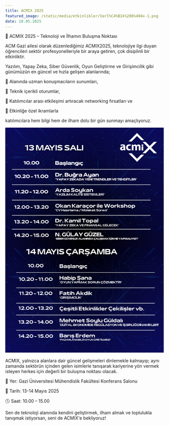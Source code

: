 ```yaml
---
title: ACMIX 2025
featured_image: /static/media/etkinlikler/Varl%C4%B1k%206%404x-1.png
date: 10.05.2025
---
```

🎉 ACMIX 2025 – Teknoloji ve İlhamın Buluşma Noktası

ACM Gazi ailesi olarak düzenlediğimiz ACMIX2025, teknolojiye ilgi duyan öğrencileri sektör profesyonelleriyle bir araya getiren, çok disiplinli bir etkinliktir.

Yazılım, Yapay Zeka, Siber Güvenlik, Oyun Geliştirme ve Girişimcilik gibi günümüzün en güncel ve hızla gelişen alanlarında;

🎤 Alanında uzman konuşmacıların sunumları,

🧠 Teknik içerikli oturumlar,

🤝 Katılımcılar arası etkileşimi artıracak networking fırsatları ve

🍪 Etkinliğe özel ikramlarla

katılımcılara hem bilgi hem de ilham dolu bir gün sunmayı amaçlıyoruz.

![](/static/media/etkinlikler/2-1.png)

ACMIX, yalnızca alanlara dair güncel gelişmeleri dinlemekle kalmayıp; aynı zamanda sektörün içinden gelen isimlerle tanışarak kariyerine yön vermek isteyen herkes için değerli bir buluşma noktası olacak.

📍 Yer: Gazi Üniversitesi Mühendislik Fakültesi Konferans Salonu

📆 Tarih: 13-14 Mayıs 2025

🕓 Saat: 10.00 – 15.00

Sen de teknoloji alanında kendini geliştirmek, ilham almak ve toplulukla tanışmak istiyorsan, seni de ACMIX'e bekliyoruz!
